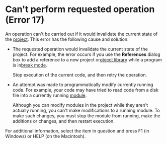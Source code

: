 
# Can't perform requested operation (Error 17)

An operation can't be carried out if it would invalidate the current state of the [project](b8bdf64f-5920-1ae9-16d0-b26d09524a30.md). This error has the following cause and solution:



- The requested operation would invalidate the current state of the project. For example, the error occurs if you use the  **References** dialog box to add a reference to a new project or[object library](b8bdf64f-5920-1ae9-16d0-b26d09524a30.md) while a program is in[break mode](b8bdf64f-5920-1ae9-16d0-b26d09524a30.md).
    
    Stop execution of the current code, and then retry the operation.
    
- An attempt was made to programmatically modify currently running code. For example, your code may have tried to read code from a disk file into a currently running [module](b8bdf64f-5920-1ae9-16d0-b26d09524a30.md).
    
    Although you can modify modules in the project while they aren't actually running, you can't make modifications to a running module. To make such changes, you must stop the module from running, make the additions or changes, and then restart execution.
    

For additional information, select the item in question and press F1 (in Windows) or HELP (on the Macintosh).
